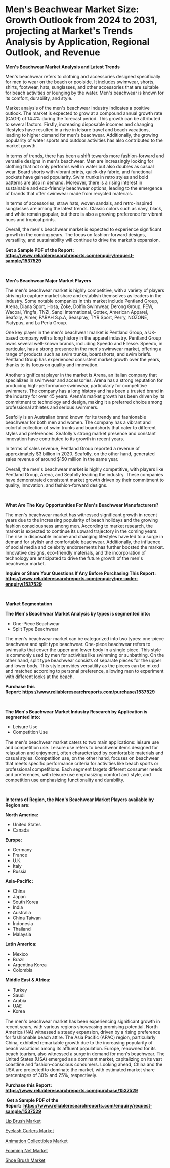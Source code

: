 <p><h1>Men's Beachwear Market Size: Growth Outlook from 2024 to 2031, projecting at Market's Trends Analysis by Application, Regional Outlook, and Revenue</h1></p><p><strong>Men's Beachwear Market Analysis and Latest Trends</strong></p>
<p><p>Men's beachwear refers to clothing and accessories designed specifically for men to wear on the beach or poolside. It includes swimwear, shorts, shirts, footwear, hats, sunglasses, and other accessories that are suitable for beach activities or lounging by the water. Men's beachwear is known for its comfort, durability, and style.</p><p>Market analysis of the men's beachwear industry indicates a positive outlook. The market is expected to grow at a compound annual growth rate (CAGR) of 14.4% during the forecast period. This growth can be attributed to several factors. Firstly, increasing disposable incomes and changing lifestyles have resulted in a rise in leisure travel and beach vacations, leading to higher demand for men's beachwear. Additionally, the growing popularity of water sports and outdoor activities has also contributed to the market growth. </p><p>In terms of trends, there has been a shift towards more fashion-forward and versatile designs in men's beachwear. Men are increasingly looking for clothing that not only performs well in water but also doubles as casual wear. Board shorts with vibrant prints, quick-dry fabric, and functional pockets have gained popularity. Swim trunks in retro styles and bold patterns are also in demand. Moreover, there is a rising interest in sustainable and eco-friendly beachwear options, leading to the emergence of brands that offer swimwear made from recycled materials.</p><p>In terms of accessories, straw hats, woven sandals, and retro-inspired sunglasses are among the latest trends. Classic colors such as navy, black, and white remain popular, but there is also a growing preference for vibrant hues and tropical prints.</p><p>Overall, the men's beachwear market is expected to experience significant growth in the coming years. The focus on fashion-forward designs, versatility, and sustainability will continue to drive the market's expansion.</p></p>
<p><strong>Get a Sample PDF of the Report:&nbsp; <a href="https://www.reliableresearchreports.com/enquiry/request-sample/1537529">https://www.reliableresearchreports.com/enquiry/request-sample/1537529</a></strong></p>
<p>&nbsp;</p>
<p><strong>Men's Beachwear Major Market Players</strong></p>
<p><p>The men's beachwear market is highly competitive, with a variety of players striving to capture market share and establish themselves as leaders in the industry. Some notable companies in this market include Pentland Group, Arena, Diana Sport, Hosa, Zoke, Dolfin Swimwear, Derong Group, FEW, Wacoal, Yingfa, TNZI, Sanqi International, Gottex, American Apparel, Seafolly, Aimer, PARAH S.p.A, Seaspray, TYR Sport, Perry, NOZONE, Platypus, and La Perla Group.</p><p>One key player in the men's beachwear market is Pentland Group, a UK-based company with a long history in the apparel industry. Pentland Group owns several well-known brands, including Speedo and Ellesse. Speedo, in particular, has a strong presence in the men's swimwear market, offering a range of products such as swim trunks, boardshorts, and swim briefs. Pentland Group has experienced consistent market growth over the years, thanks to its focus on quality and innovation.</p><p>Another significant player in the market is Arena, an Italian company that specializes in swimwear and accessories. Arena has a strong reputation for producing high-performance swimwear, particularly for competitive swimmers. The company has a long history and has been a trusted brand in the industry for over 45 years. Arena's market growth has been driven by its commitment to technology and design, making it a preferred choice among professional athletes and serious swimmers.</p><p>Seafolly is an Australian brand known for its trendy and fashionable beachwear for both men and women. The company has a vibrant and colorful collection of swim trunks and boardshorts that cater to different styles and preferences. Seafolly's strong market presence and constant innovation have contributed to its growth in recent years.</p><p>In terms of sales revenue, Pentland Group reported a revenue of approximately $3 billion in 2020. Seafolly, on the other hand, generated sales revenue of around $150 million in the same year.</p><p>Overall, the men's beachwear market is highly competitive, with players like Pentland Group, Arena, and Seafolly leading the industry. These companies have demonstrated consistent market growth driven by their commitment to quality, innovation, and fashion-forward designs.</p></p>
<p>&nbsp;</p>
<p><strong>What Are The Key Opportunities For Men's Beachwear Manufacturers?</strong></p>
<p><p>The men's beachwear market has witnessed significant growth in recent years due to the increasing popularity of beach holidays and the growing fashion consciousness among men. According to market research, the market is expected to continue its upward trajectory in the coming years. The rise in disposable income and changing lifestyles have led to a surge in demand for stylish and comfortable beachwear. Additionally, the influence of social media and celebrity endorsements has further boosted the market. Innovative designs, eco-friendly materials, and the incorporation of technology are anticipated to drive the future growth of the men's beachwear market.</p></p>
<p><strong>Inquire or Share Your Questions If Any Before Purchasing This Report: <a href="https://www.reliableresearchreports.com/enquiry/pre-order-enquiry/1537529">https://www.reliableresearchreports.com/enquiry/pre-order-enquiry/1537529</a></strong></p>
<p>&nbsp;</p>
<p><strong>Market Segmentation</strong></p>
<p><strong>The Men's Beachwear Market Analysis by types is segmented into:</strong></p>
<p><ul><li>One-Piece Beachwear</li><li>Split Type Beachwear</li></ul></p>
<p><p>The men's beachwear market can be categorized into two types: one-piece beachwear and split type beachwear. One-piece beachwear refers to swimsuits that cover the upper and lower body in a single piece. This style is commonly used by men for activities like swimming or sunbathing. On the other hand, split type beachwear consists of separate pieces for the upper and lower body. This style provides versatility as the pieces can be mixed and matched according to personal preference, allowing men to experiment with different looks at the beach.</p></p>
<p><strong>Purchase this Report:&nbsp;<a href="https://www.reliableresearchreports.com/purchase/1537529">https://www.reliableresearchreports.com/purchase/1537529</a></strong></p>
<p>&nbsp;</p>
<p><strong>The Men's Beachwear Market Industry Research by Application is segmented into:</strong></p>
<p><ul><li>Leisure Use</li><li>Competition Use</li></ul></p>
<p><p>The men's beachwear market caters to two main applications: leisure use and competition use. Leisure use refers to beachwear items designed for relaxation and enjoyment, often characterized by comfortable materials and casual styles. Competition use, on the other hand, focuses on beachwear that meets specific performance criteria for activities like beach sports or professional competitions. Each segment targets different consumer needs and preferences, with leisure use emphasizing comfort and style, and competition use emphasizing functionality and durability.</p></p>
<p>&nbsp;</p>
<p><strong>In terms of Region, the Men's Beachwear Market Players available by Region are:</strong></p>
<p>
    <p> <strong> North America: </strong>
        <ul>
            <li>United States</li>
            <li>Canada</li>
        </ul>
        </p> 
    <p> <strong> Europe: </strong>
        <ul>
            <li>Germany</li>
            <li>France</li>
            <li>U.K.</li>
            <li>Italy</li>
            <li>Russia</li>
        </ul>
        </p> 
    <p> <strong> Asia-Pacific: </strong>
        <ul>
            <li>China</li>
            <li>Japan</li>
            <li>South Korea</li>
            <li>India</li>
            <li>Australia</li>
            <li>China Taiwan</li>
            <li>Indonesia</li>
            <li>Thailand</li>
            <li>Malaysia</li>
        </ul>
        </p> 
    <p> <strong> Latin America: </strong>
        <ul>
            <li>Mexico</li>
            <li>Brazil</li>
            <li>Argentina Korea</li>
            <li>Colombia</li>
        </ul>
        </p> 
    <p> <strong> Middle East & Africa: </strong>
        <ul>
            <li>Turkey</li>
            <li>Saudi</li>
            <li>Arabia</li>
            <li>UAE</li>
            <li>Korea</li>
        </ul>
    </p>
    </p>
<p><p>The men's beachwear market has been experiencing significant growth in recent years, with various regions showcasing promising potential. North America (NA) witnessed a steady expansion, driven by a rising preference for fashionable beach attire. The Asia Pacific (APAC) region, particularly China, exhibited remarkable growth due to the increasing popularity of beach vacations among its affluent population. Europe, renowned for its beach tourism, also witnessed a surge in demand for men's beachwear. The United States (USA) emerged as a dominant market, capitalizing on its vast coastline and fashion-conscious consumers. Looking ahead, China and the USA are projected to dominate the market, with estimated market share percentages of 30% and 25%, respectively.</p></p>
<p><strong>Purchase this Report: <a href="https://www.reliableresearchreports.com/purchase/1537529">https://www.reliableresearchreports.com/purchase/1537529</a></strong></p>
<p>&nbsp;<strong>Get a Sample PDF of the Report:&nbsp;&nbsp;<a href="https://www.reliableresearchreports.com/enquiry/request-sample/1537529">https://www.reliableresearchreports.com/enquiry/request-sample/1537529</a></strong></p>
<p><strong></strong></p>
<p><p><a href="https://github.com/jhcraigie/Market-Research-Report-List-1/blob/main/lip-brush-market.md">Lip Brush Market</a></p><p><a href="https://github.com/JameTravis/Market-Research-Report-List-3/blob/main/eyelash-curlers-market.md">Eyelash Curlers Market</a></p><p><a href="https://github.com/RichRobinson5/Market-Research-Report-List-3/blob/main/animation-collectibles-market.md">Animation Collectibles Market</a></p><p><a href="https://github.com/chartsaturn/Market-Research-Report-List-1/blob/main/foaming-net-market.md">Foaming Net Market</a></p><p><a href="https://github.com/Triciasol/Market-Research-Report-List-1/blob/main/shoe-brush-market.md">Shoe Brush Market</a></p></p>